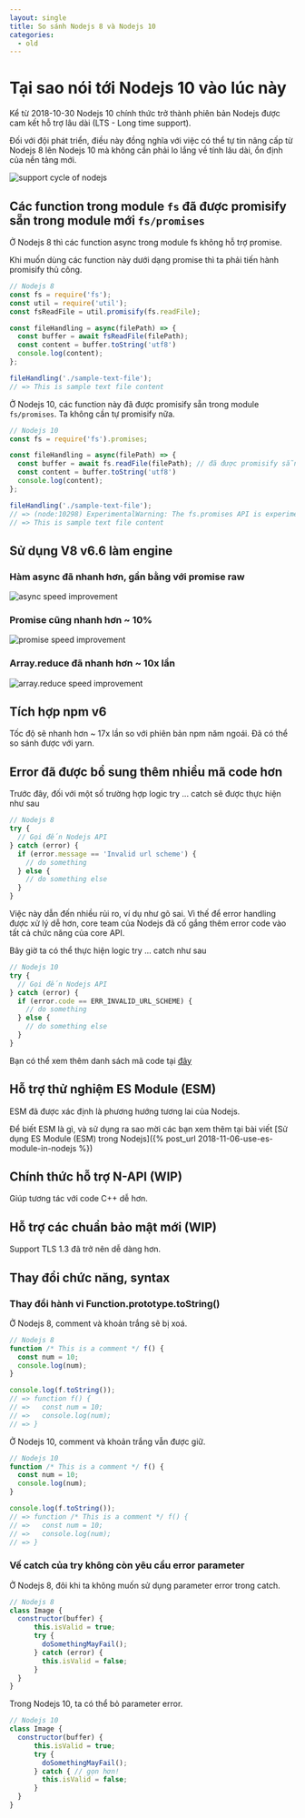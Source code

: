 ```yaml
---
layout: single
title: So sánh Nodejs 8 và Nodejs 10
categories:
  - old
---
```


# Tại sao nói tới Nodejs 10 vào lúc này

Kể từ 2018-10-30 Nodejs 10 chính thức trở thành phiên bản Nodejs được cam kết hỗ trợ lâu dài (LTS - Long time support).

Đối với đội phát triển, điều này đồng nghĩa với việc có thể tự tin nâng cấp từ Nodejs 8 lên Nodejs 10 mà không cần phải lo lắng về tính lâu dài, ổn định của nền tảng mới.

![support cycle of nodejs](https://github.com/nodejs/Release/raw/master/schedule.png)

## Các function trong module `fs` đã được promisify sẵn trong module mới `fs/promises`

Ở Nodejs 8 thì các function async trong module fs không hỗ trợ promise.

Khi muốn dùng các function này dưới dạng promise thì ta phải tiến hành promisify thủ công.

```js
// Nodejs 8
const fs = require('fs');
const util = require('util');
const fsReadFile = util.promisify(fs.readFile);

const fileHandling = async(filePath) => {
  const buffer = await fsReadFile(filePath);
  const content = buffer.toString('utf8')
  console.log(content);
};

fileHandling('./sample-text-file');
// => This is sample text file content
```

Ở Nodejs 10, các function này đã được promisify sẵn trong module `fs/promises`. Ta không cần tự promisify nữa.

```js
// Nodejs 10
const fs = require('fs').promises;

const fileHandling = async(filePath) => {
  const buffer = await fs.readFile(filePath); // đã được promisify sẵn!
  const content = buffer.toString('utf8')
  console.log(content);
};

fileHandling('./sample-text-file');
// => (node:10298) ExperimentalWarning: The fs.promises API is experimental
// => This is sample text file content
```

## Sử dụng V8 v6.6 làm engine

### Hàm async đã nhanh hơn, gần bằng với promise raw

![async speed improvement](https://cdn.auth0.com/blog/nodejs-10-new-changes-deprecations/async-generator.png)

### Promise cũng nhanh hơn ~ 10%

![promise speed improvement](https://cdn.auth0.com/blog/nodejs-10-new-changes-deprecations/promise.png)

### Array.reduce đã nhanh hơn ~ 10x lần

![array.reduce speed improvement](https://cdn.auth0.com/blog/nodejs-10-new-changes-deprecations/array-reduce.png)

## Tích hợp npm v6

Tốc độ sẽ nhanh hơn ~ 17x lần so với phiên bản npm năm ngoái. Đã có thể so sánh được với yarn.

## Error đã được bổ sung thêm nhiều mã code hơn

Trước đây, đối với một số trường hợp logic try ... catch sẽ được thực hiện như sau

```js
// Nodejs 8
try {
  // Gọi đến Nodejs API
} catch (error) {
  if (error.message == 'Invalid url scheme') {
    // do something
  } else {
    // do something else
  }
}
```

Việc này dẫn đến nhiều rủi ro, ví dụ như gõ sai. Vì thế để error handling được xử lý dễ hơn, core team của Nodejs đã cố gắng thêm error code vào tất cả chức năng của core API.

Bây giờ ta có thể thực hiện logic try ... catch như sau

```js
// Nodejs 10
try {
  // Gọi đến Nodejs API
} catch (error) {
  if (error.code == ERR_INVALID_URL_SCHEME) {
    // do something
  } else {
    // do something else
  }
}
```

Bạn có thể xem thêm danh sách mã code tại [đây](https://nodejs.org/docs/latest-v10.x/api/errors.html)

## Hỗ trợ thử nghiệm ES Module (ESM)

ESM đã được xác định là phương hướng tương lai của Nodejs.

Để biết ESM là gì, và sử dụng ra sao mời các bạn xem thêm tại bài viết [Sử dụng ES Module (ESM) trong Nodejs]({% post_url 2018-11-06-use-es-module-in-nodejs %})

## Chính thức hỗ trợ N-API (WIP)

Giúp tương tác với code C++ dễ hơn.

## Hỗ trợ các chuẩn bảo mật mới (WIP)

Support TLS 1.3 đã trở nên dễ dàng hơn.

## Thay đổi chức năng, syntax

### Thay đổi hành vi Function.prototype.toString()

Ở Nodejs 8, comment và khoản trắng sẽ bị xoá.

```js
// Nodejs 8
function /* This is a comment */ f() {
  const num = 10;
  console.log(num);
}

console.log(f.toString());
// => function f() {
// =>   const num = 10;
// =>   console.log(num);
// => }
```

Ở Nodejs 10, comment và khoản trắng vẫn được giữ.

```js
// Nodejs 10
function /* This is a comment */ f() {
  const num = 10;
  console.log(num);
}

console.log(f.toString());
// => function /* This is a comment */ f() {
// =>   const num = 10;
// =>   console.log(num);
// => }
```

### Vế catch của try không còn yêu cầu error parameter

Ở Nodejs 8, đôi khi ta không muốn sử dụng parameter error trong catch.

```js
// Nodejs 8
class Image {
  constructor(buffer) {
      this.isValid = true;
      try {
        doSomethingMayFail();
      } catch (error) {
        this.isValid = false;
      }
  }
}
```

Trong Nodejs 10, ta có thể bỏ parameter error.

```js
// Nodejs 10
class Image {
  constructor(buffer) {
      this.isValid = true;
      try {
        doSomethingMayFail();
      } catch { // gọn hơn!
        this.isValid = false;
      }
  }
}
```
